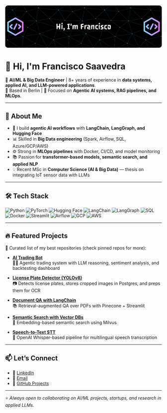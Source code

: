 

![Header](./github-header-banner.png)

<!--
**fsaavedra0003/fsaavedra0003** is a ✨ _special_ ✨ repository because its `README.md` (this file) appears on your GitHub profile.

Here are some ideas to get you started:

- 🔭 I’m currently working on ...
- 🌱 I’m currently learning ...
- 👯 I’m looking to collaborate on ...
- 🤔 I’m looking for help with ...
- 💬 Ask me about ...
- 📫 How to reach me: ...
- 😄 Pronouns: ...
- ⚡ Fun fact: ...
-->


# 👋 Hi, I'm Francisco Saavedra

🎯 **AI/ML & Big Data Engineer** | 8+ years of experience in **data systems, applied AI, and LLM-powered applications**.  
📍 Based in Berlin | 🌱 Focused on **Agentic AI systems, RAG pipelines, and MLOps**.  

---

## 🚀 About Me
- 🧠 I build **agentic AI workflows** with **LangChain, LangGraph, and Hugging Face**  
- 📊 Skilled in **Big Data engineering** (Spark, Airflow, SQL, Azure/GCP/AWS)  
- ⚙️ Strong in **MLOps pipelines** with Docker, CI/CD, and model monitoring  
- 📚 Passion for **transformer-based models, semantic search, and applied NLP**  
- 💡 Recent MSc in **Computer Science (AI & Big Data)** — thesis on integrating IoT sensor data with LLMs  

---

## 🛠️ Tech Stack
![Python](https://img.shields.io/badge/Python-3776AB?style=for-the-badge&logo=python&logoColor=white)
![PyTorch](https://img.shields.io/badge/PyTorch-EE4C2C?style=for-the-badge&logo=pytorch&logoColor=white)
![Hugging Face](https://img.shields.io/badge/HuggingFace-FFAE1A?style=for-the-badge&logo=huggingface&logoColor=black)
![LangChain](https://img.shields.io/badge/LangChain-0E76A8?style=for-the-badge)
![LangGraph](https://img.shields.io/badge/LangGraph-4B8BBE?style=for-the-badge)
![SQL](https://img.shields.io/badge/SQL-4479A1?style=for-the-badge&logo=postgresql&logoColor=white)
![Docker](https://img.shields.io/badge/Docker-2496ED?style=for-the-badge&logo=docker&logoColor=white)
![Streamlit](https://img.shields.io/badge/Streamlit-FF4B4B?style=for-the-badge&logo=streamlit&logoColor=white)
![Airflow](https://img.shields.io/badge/Airflow-017CEE?style=for-the-badge&logo=apacheairflow&logoColor=white)
![GCP](https://img.shields.io/badge/GCP-4285F4?style=for-the-badge&logo=googlecloud&logoColor=white)
![AWS](https://img.shields.io/badge/AWS-FF9900?style=for-the-badge&logo=amazonaws&logoColor=white)

---

## 🔥 Featured Projects
📌 Curated list of my best repositories (check pinned repos for more):

- **[AI Trading Bot](https://github.com/fsaavedra0003/Agentic-AI-Trading-Bot-with-LLM-reasoning-sentiment-analysis)**  
  🧑‍💻 Agentic trading system with LLM reasoning, sentiment analysis, and backtesting dashboard  

- **[License Plate Detector (YOLOv8)](https://github.com/fsaavedra0003/License-Plate-Detector-with-YOLO)**  
  📷 Detects license plates, stores cropped images in Postgres, and preps them for OCR  

- **[Document QA with LangChain](https://github.com/fsaavedra0003/Document-question-answering-with-LangChain)**  
  📚 Retrieval-augmented QA over PDFs with Pinecone + Streamlit  

- **[Semantic Search with Vector DBs](https://github.com/fsaavedra0003/Semantic-search-with-vector-database)**  
  🔎 Embedding-based semantic search using Milvus  

- **[Speech-to-Text STT](https://github.com/fsaavedra0003/Speech-to-text-STT)**  
  🎤 OpenAI Whisper-based pipeline for multilingual speech transcription  

---

## 📫 Let’s Connect
- 💼 [LinkedIn](https://www.linkedin.com/in/francisco-saavedra-ai/)  
- 📧 [Email](mailto:your.email@example.com)  
- 🐙 [GitHub Projects](https://github.com/fsaavedra0003?tab=repositories)  

---

⭐️ _Always open to collaborating on AI/ML projects, startups, and research in applied LLMs._

